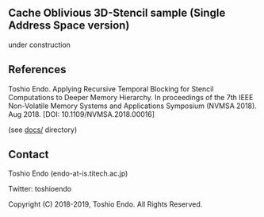 ## Cache Oblivious 3D-Stencil sample (Single Address Space version)

under construction

## References

Toshio Endo. Applying Recursive Temporal Blocking for Stencil Computations to Deeper Memory Hierarchy. In proceedings of the 7th IEEE Non-Volatile Memory Systems and Applications Symposium (NVMSA 2018). Aug 2018. 
[DOI: 10.1109/NVMSA.2018.00016]

(see [docs/](./docs/) directory)

## Contact

Toshio Endo (endo-at-is.titech.ac.jp)

Twitter: toshioendo

Copyright (C) 2018-2019, Toshio Endo. All Rights Reserved.
